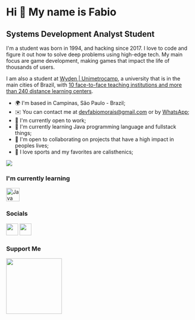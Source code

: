 Hi 👋 My name is Fabio
==========================

Systems Development Analyst Student
-----------------------------

I'm a student was born in 1994, and hacking since 2017.
I love to code and figure it out how to solve deep problems using high-edge tech.
My main focus are game development, making games that impact the life of thousands of users.

I am also a student at [Wyden | Unimetrocamp](https://www.wyden.com.br/unidades/unimetrocamp), a university that is in the main cities of Brazil, with [10 face-to-face teaching institutions and more than 240 distance learning centers](https://www.wyden.com.br/unidades).

* 🌍  I'm based in Campinas, São Paulo - Brazil;
* ✉️  You can contact me at [devfabiomorais@gmail.com](mailto:devfabiomorais@gmail.com) or by [WhatsApp](https://wa.me/+5519971522516);
* 🚀  I'm currently open to work;
* 🧠  I'm currently learning Java programming language and fullstack things;
* 🤝  I'm open to collaborating on projects that have a high impact in peoples lives;
* 💪  I love sports and my favorites are calisthenics;

<a href="https://www.github.com/devfabiomorais" target="_blank" rel="noreferrer"><img
src="https://img.shields.io/github/followers/devfabiomorais?logo=github&style=for-the-badge&color=3382ed&labelColor=171717" /></a>

### I'm currently learning

<p align="left">
<a href="https://www.java.com/en/download/help/whatis_java.html" target="_blank" rel="noreferrer"><img src="https://www.svgrepo.com/show/303388/java-4-logo.svg" width="36" height="36" alt="Java" /></a>
</p>

### Socials

<p align="left"> <a href="https://www.github.com/devfabiomorais" target="_blank" rel="noreferrer"><img src="https://github.githubassets.com/images/modules/logos_page/GitHub-Mark.png" width="32" height="32" /></a> <a href="https://www.linkedin.com/in/devfabiomorais" target="_blank" rel="noreferrer"><img src="https://raw.githubusercontent.com/danielcranney/readme-generator/main/public/icons/socials/linkedin.svg" width="32" height="32" /></a></p>

### Support Me

<a href="https://www.buymeacoffee.com/devfabiomorais"><img src="https://cdn.buymeacoffee.com/buttons/v2/default-yellow.png" width="150" /></a>
